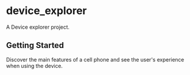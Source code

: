 # device_explorer

A Device explorer project.

## Getting Started

Discover the main features of a cell phone and see the user's experience when using the device.
